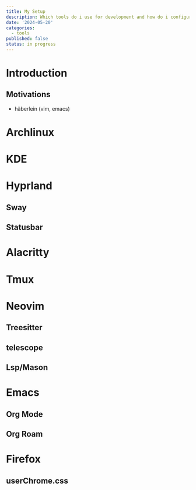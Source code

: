 ```yaml
---
title: My Setup
description: Which tools do i use for development and how do i configure them
date: '2024-05-20'
categories:
  - tools
published: false
status: in progress
---
```


# Introduction
## Motivations
- häberlein (vim, emacs)
# Archlinux
# KDE
# Hyprland
## Sway
## Statusbar
# Alacritty
# Tmux
# Neovim
## Treesitter
## telescope
## Lsp/Mason
# Emacs
## Org Mode
## Org Roam
# Firefox
## userChrome.css
